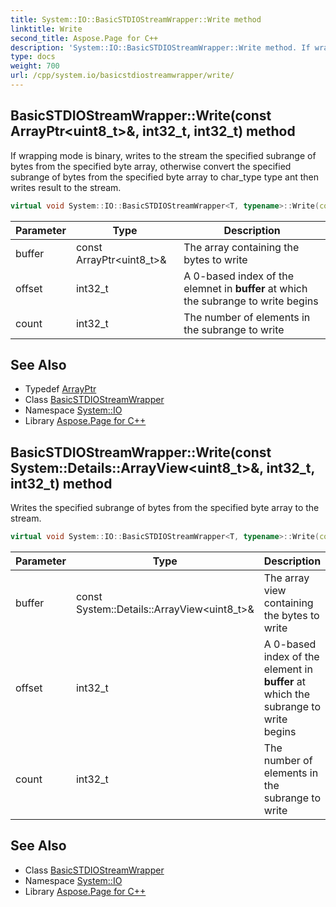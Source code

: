 ```yaml
---
title: System::IO::BasicSTDIOStreamWrapper::Write method
linktitle: Write
second_title: Aspose.Page for C++
description: 'System::IO::BasicSTDIOStreamWrapper::Write method. If wrapping mode is binary, writes to the stream the specified subrange of bytes from the specified byte array, otherwise convert the specified subrange of bytes from the specified byte array to char_type type ant then writes result to the stream in C++.'
type: docs
weight: 700
url: /cpp/system.io/basicstdiostreamwrapper/write/
---
```

## BasicSTDIOStreamWrapper::Write(const ArrayPtr\<uint8_t\>\&, int32_t, int32_t) method


If wrapping mode is binary, writes to the stream the specified subrange of bytes from the specified byte array, otherwise convert the specified subrange of bytes from the specified byte array to char_type type ant then writes result to the stream.

```cpp
virtual void System::IO::BasicSTDIOStreamWrapper<T, typename>::Write(const ArrayPtr<uint8_t> &buffer, int32_t offset, int32_t count) override
```


| Parameter | Type | Description |
| --- | --- | --- |
| buffer | const ArrayPtr\<uint8_t\>\& | The array containing the bytes to write |
| offset | int32_t | A 0-based index of the elemnet in **buffer** at which the subrange to write begins |
| count | int32_t | The number of elements in the subrange to write |

## See Also

* Typedef [ArrayPtr](../../../system/arrayptr/)
* Class [BasicSTDIOStreamWrapper](../)
* Namespace [System::IO](../../)
* Library [Aspose.Page for C++](../../../)
## BasicSTDIOStreamWrapper::Write(const System::Details::ArrayView\<uint8_t\>\&, int32_t, int32_t) method


Writes the specified subrange of bytes from the specified byte array to the stream.

```cpp
virtual void System::IO::BasicSTDIOStreamWrapper<T, typename>::Write(const System::Details::ArrayView<uint8_t> &buffer, int32_t offset, int32_t count) override
```


| Parameter | Type | Description |
| --- | --- | --- |
| buffer | const System::Details::ArrayView\<uint8_t\>\& | The array view containing the bytes to write |
| offset | int32_t | A 0-based index of the element in **buffer** at which the subrange to write begins |
| count | int32_t | The number of elements in the subrange to write |

## See Also

* Class [BasicSTDIOStreamWrapper](../)
* Namespace [System::IO](../../)
* Library [Aspose.Page for C++](../../../)
